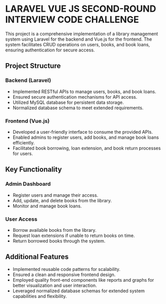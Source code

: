 # LARAVEL VUE JS SECOND-ROUND INTERVIEW CODE CHALLENGE

This project is a comprehensive implementation of a library management system using Laravel for the backend and Vue.js for the frontend. The system facilitates CRUD operations on users, books, and book loans, ensuring authentication for secure access.

## Project Structure

### Backend (Laravel)

- Implemented RESTful APIs to manage users, books, and book loans.
- Ensured secure authentication mechanisms for API access.
- Utilized MySQL database for persistent data storage.
- Normalized database schema to meet extended requirements.

### Frontend (Vue.js)

- Developed a user-friendly interface to consume the provided APIs.
- Enabled admins to register users, add books, and manage book loans efficiently.
- Facilitated book borrowing, loan extension, and book return processes for users.

## Key Functionality

### Admin Dashboard

- Register users and manage their access.
- Add, update, and delete books from the library.
- Monitor and manage book loans.

### User Access

- Borrow available books from the library.
- Request loan extensions if unable to return books on time.
- Return borrowed books through the system.

## Additional Features

- Implemented reusable code patterns for scalability.
- Ensured a clean and responsive frontend design.
- Employed quality front-end components like reports and graphs for better visualization and user interaction.
- Leveraged normalized database schemas for extended system capabilities and flexibility.